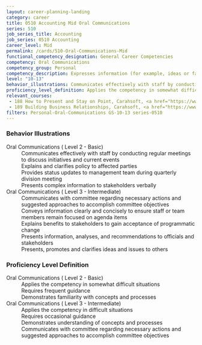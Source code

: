 ```yaml
---
layout: career-planning-landing
category: career
title: 0510 Accounting Mid Oral Communications
series: 510
job_series_title: Accounting
job_series: 0510 Accounting
career_level: Mid
permalink: /cards/510-Oral-Communications-Mid
functional_competency_designation: General Career Competencies
competency: Oral Communications
competency_group: Personal
competency_description: Expresses information (for example, ideas or facts) to individuals or groups effectively, taking into account the audience and nature of the information (for example, technical, sensitive, controversial); makes clear and convincing oral presentations; listens to others, attends to nonverbal cues, and responds appropriately
level: "10-13"
behavior_illustrations: Communicates effectively with staff by conducting regular meetings to discuss initiatives and current events ? Explains and clarifies policy to affected parties ? Provides status updates to management team during quarterly division meeting ? Presents complex information to stakeholders verbally ? Communicates with committee regarding necessary actions and suggested approaches to accomplish committee objectives ? Conveys information clearly and concisely to ensure staff or team members remain focused on agenda items ? Explains benefits to stakeholders to gain acceptance of programmatic change ? Presents information, analyses, and recommendations to officials and stakeholders ? Presents, promotes and clarifies ideas and issues to others
proficiency_level_definition: Applies the competency in somewhat difficult situations ? Requires frequent guidance ? Demonstrates familiarity with concepts and processes ? Applies the competency in difficult situations ? Requires occasional guidance ? Demonstrates understanding of concepts and processes ? Communicates with committee regarding necessary actions and suggested approaches to accomplish committee objectives
relevant_courses: 
 - 188 How to Present and Stay on Point, Carahsoft, <a href="https://www.linkedin.com/learning/how-to-present-and-stay-on-point-2019">https://www.linkedin.com/learning/how-to-present-and-stay-on-point-2019</a>
 - 189 Building Business Relationships, Carahsoft, <a href="https://www.linkedin.com/learning/building-business-relationships-2">https://www.linkedin.com/learning/building-business-relationships-2</a>
filters: Personal-Oral-Communications GS-10-13 series-0510
---
```


<div class="desktop:grid-col-6 margin-y-205">
  <div class="border-top-2 bg-white padding-2 shadow-5 height-full members-hover border-1px button-border border-top-blue radius-lg card-text-color">
    <h3>Behavior Illustrations</h3>
    <dl class="text-base card-content-color"><dt>Oral Communications ( Level 2 - Basic)</dt><dd>Communicates effectively with staff by conducting regular meetings to discuss initiatives and current events </dd><dd> Explains and clarifies policy to affected parties </dd><dd> Provides status updates to management team during quarterly division meeting </dd><dd> Presents complex information to stakeholders verbally</dd><dt>Oral Communications ( Level 3 - Intermediate)</dt><dd>Communicates with committee regarding necessary actions and suggested approaches to accomplish committee objectives </dd><dd> Conveys information clearly and concisely to ensure staff or team members remain focused on agenda items </dd><dd> Explains benefits to stakeholders to gain acceptance of programmatic change </dd><dd> Presents information, analyses, and recommendations to officials and stakeholders </dd><dd> Presents, promotes and clarifies ideas and issues to others</dd></dl>
  </div>
</div>
<div class="desktop:grid-col-6 margin-y-205">
  <div class="border-top-2 bg-white padding-2 shadow-5 height-full members-hover border-1px button-border border-top-blue radius-lg card-text-color">
    <h3>Proficiency Level Definition</h3>
    <dl class="text-base card-content-color"><dt>Oral Communications ( Level 2 - Basic)</dt><dd>Applies the competency in somewhat difficult situations </dd><dd> Requires frequent guidance </dd><dd> Demonstrates familiarity with concepts and processes</dd><dt>Oral Communications ( Level 3 - Intermediate)</dt><dd>Applies the competency in difficult situations </dd><dd> Requires occasional guidance </dd><dd> Demonstrates understanding of concepts and processes </dd><dd> Communicates with committee regarding necessary actions and suggested approaches to accomplish committee objectives</dd></dl>
  </div>
</div>